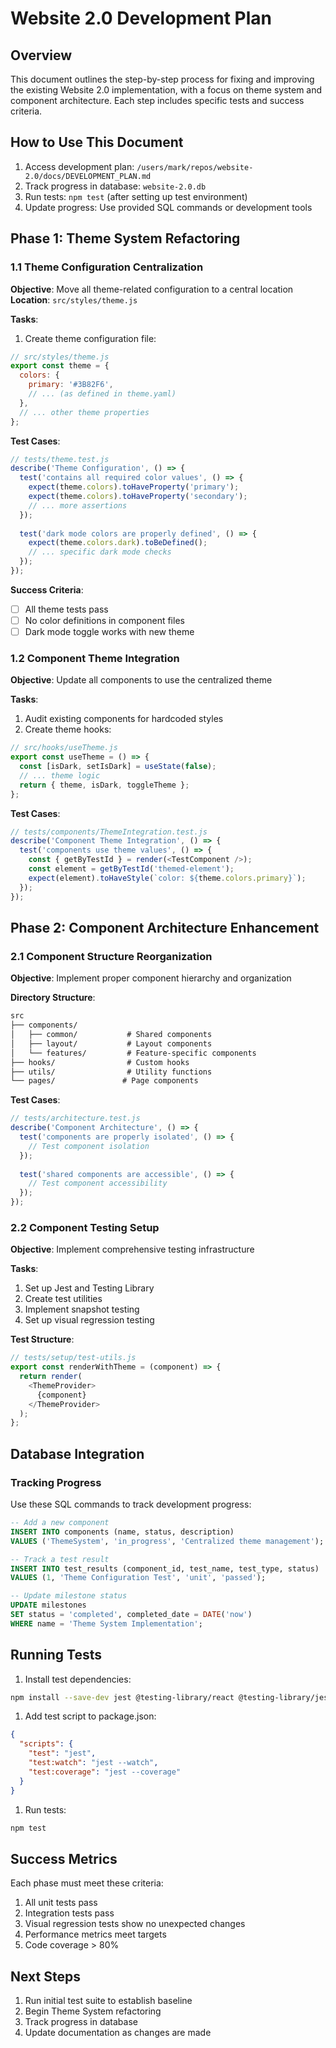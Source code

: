 # Website 2.0 Development Plan

## Overview

This document outlines the step-by-step process for fixing and improving the existing Website 2.0 implementation, with a focus on theme system and component architecture. Each step includes specific tests and success criteria.

## How to Use This Document

1. Access development plan: `/users/mark/repos/website-2.0/docs/DEVELOPMENT_PLAN.md`
2. Track progress in database: `website-2.0.db`
3. Run tests: `npm test` (after setting up test environment)
4. Update progress: Use provided SQL commands or development tools

## Phase 1: Theme System Refactoring

### 1.1 Theme Configuration Centralization

**Objective**: Move all theme-related configuration to a central location
**Location**: `src/styles/theme.js`

**Tasks**:

1. Create theme configuration file:

```javascript
// src/styles/theme.js
export const theme = {
  colors: {
    primary: '#3B82F6',
    // ... (as defined in theme.yaml)
  },
  // ... other theme properties
};
```

**Test Cases**:

```javascript
// tests/theme.test.js
describe('Theme Configuration', () => {
  test('contains all required color values', () => {
    expect(theme.colors).toHaveProperty('primary');
    expect(theme.colors).toHaveProperty('secondary');
    // ... more assertions
  });
  
  test('dark mode colors are properly defined', () => {
    expect(theme.colors.dark).toBeDefined();
    // ... specific dark mode checks
  });
});
```

**Success Criteria**:

- [ ] All theme tests pass
- [ ] No color definitions in component files
- [ ] Dark mode toggle works with new theme

### 1.2 Component Theme Integration

**Objective**: Update all components to use the centralized theme

**Tasks**:

1. Audit existing components for hardcoded styles
2. Create theme hooks:

```javascript
// src/hooks/useTheme.js
export const useTheme = () => {
  const [isDark, setIsDark] = useState(false);
  // ... theme logic
  return { theme, isDark, toggleTheme };
};
```

**Test Cases**:

```javascript
// tests/components/ThemeIntegration.test.js
describe('Component Theme Integration', () => {
  test('components use theme values', () => {
    const { getByTestId } = render(<TestComponent />);
    const element = getByTestId('themed-element');
    expect(element).toHaveStyle(`color: ${theme.colors.primary}`);
  });
});
```

## Phase 2: Component Architecture Enhancement

### 2.1 Component Structure Reorganization

**Objective**: Implement proper component hierarchy and organization

**Directory Structure**:

```md
src
├── components/
│   ├── common/           # Shared components
│   ├── layout/           # Layout components
│   └── features/         # Feature-specific components
├── hooks/                # Custom hooks
├── utils/                # Utility functions
└── pages/               # Page components
```

**Test Cases**:

```javascript
// tests/architecture.test.js
describe('Component Architecture', () => {
  test('components are properly isolated', () => {
    // Test component isolation
  });
  
  test('shared components are accessible', () => {
    // Test component accessibility
  });
});
```

### 2.2 Component Testing Setup

**Objective**: Implement comprehensive testing infrastructure

**Tasks**:

1. Set up Jest and Testing Library
2. Create test utilities
3. Implement snapshot testing
4. Set up visual regression testing

**Test Structure**:

```javascript
// tests/setup/test-utils.js
export const renderWithTheme = (component) => {
  return render(
    <ThemeProvider>
      {component}
    </ThemeProvider>
  );
};
```

## Database Integration

### Tracking Progress

Use these SQL commands to track development progress:

```sql
-- Add a new component
INSERT INTO components (name, status, description) 
VALUES ('ThemeSystem', 'in_progress', 'Centralized theme management');

-- Track a test result
INSERT INTO test_results (component_id, test_name, test_type, status) 
VALUES (1, 'Theme Configuration Test', 'unit', 'passed');

-- Update milestone status
UPDATE milestones 
SET status = 'completed', completed_date = DATE('now')
WHERE name = 'Theme System Implementation';
```

## Running Tests

1. Install test dependencies:

```bash
npm install --save-dev jest @testing-library/react @testing-library/jest-dom
```

1. Add test script to package.json:

```json
{
  "scripts": {
    "test": "jest",
    "test:watch": "jest --watch",
    "test:coverage": "jest --coverage"
  }
}
```

1. Run tests:

```bash
npm test
```

## Success Metrics

Each phase must meet these criteria:

1. All unit tests pass
2. Integration tests pass
3. Visual regression tests show no unexpected changes
4. Performance metrics meet targets
5. Code coverage > 80%

## Next Steps

1. Run initial test suite to establish baseline
2. Begin Theme System refactoring
3. Track progress in database
4. Update documentation as changes are made

